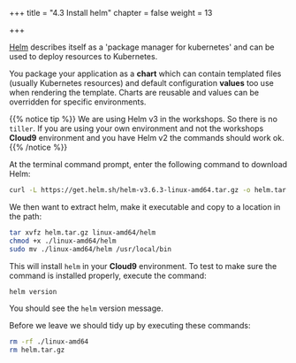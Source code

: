 +++
title = "4.3 Install helm"
chapter = false
weight = 13

+++

[Helm](https://helm.sh/) describes itself as a 'package manager for kubernetes' and can be used to deploy resources to Kubernetes.

You package your application as a **chart** which can contain templated files (usually Kubernetes resources) and default configuration **values** too use when rendering the template. Charts are reusable and values can be overridden for specific environments.

{{% notice tip %}}
We are using Helm v3 in the workshops. So there is no `tiller`. If you are using your own environment and not the workshops **Cloud9** environment and you have Helm v2 the commands should work ok.
{{% /notice %}}

At the terminal command prompt, enter the following command to download Helm:

```bash
curl -L https://get.helm.sh/helm-v3.6.3-linux-amd64.tar.gz -o helm.tar.gz
```

We then want to extract helm, make it executable and copy to a location in the path:

```bash
tar xvfz helm.tar.gz linux-amd64/helm
chmod +x ./linux-amd64/helm
sudo mv ./linux-amd64/helm /usr/local/bin
```

This will install `helm` in your **Cloud9** environment. To test to make sure the command is installed properly, execute the command:

```bash
helm version
```

You should see the `helm` version message.

Before we leave we should tidy up by executing these commands:

```bash
rm -rf ./linux-amd64
rm helm.tar.gz
```


